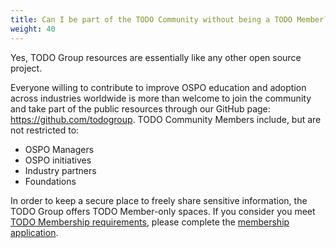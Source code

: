 ```yaml
---
title: Can I be part of the TODO Community without being a TODO Member?
weight: 40
---
```


Yes, TODO Group resources are essentially like any other open source project.

Everyone willing to contribute to improve OSPO education and adoption across industries worldwide is more than welcome to join the community and take part of the public resources through our GitHub page: https://github.com/todogroup. TODO Community Members include, but are not restricted to:

* OSPO Managers
* OSPO initiatives
* Industry partners 
* Foundations

In order to keep a secure place to freely share sensitive information, the TODO Group offers TODO Member-only spaces. If you consider you meet [TODO Membership requirements](/join/), please complete the [membership application](/join).
